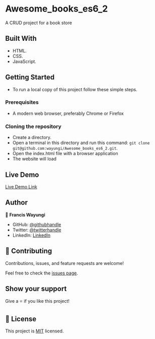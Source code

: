 # Awesome_books_es6_2
A CRUD project for a book store

## Built With

- HTML.
- CSS.
- JavaScript.


## Getting Started

- To run a local copy of this project follow these simple steps.

### Prerequisites
- A modern web browser, preferably Chrome or Firefox

### Cloning the repository
- Create a directory.
- Open a terminal in this directory and run this command: `git clone git@github.com:wayungi/Awesome_books_es6_2.git`.
- Open the index.html file with a browser application
- The website will load

## Live Demo

[Live Demo Link](https://wayungi.github.io/Awesome_books_es6_2/)

## Author

👤 **Francis Wayungi**

- GitHub: [@githubhandle](https://github.com/wayungi)
- Twitter: [@twitterhandle](https://twitter.com/FrancisWayungi)
- LinkedIn: [LinkedIn](https://linkedin.com/in/francis-wayungi-3aa626231)

## 🤝 Contributing

Contributions, issues, and feature requests are welcome!

Feel free to check the [issues page](../../issues/).

## Show your support

Give a ⭐️ if you like this project!

## 📝 License

This project is [MIT](./MIT.md) licensed.

